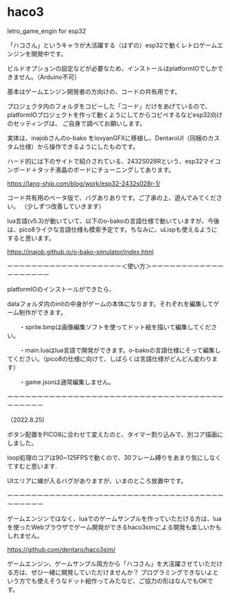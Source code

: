 # haco3
letro_game_engin for esp32 

「ハコさん」というキャラが大活躍する（はずの）esp32で動くレトロゲームエンジンを開発中です。

ビルドオプションの設定などが必要なため、インストールはplatformIOでしかできません。（Arduino不可）

基本はゲームエンジン開発者の方向けの、コードの共有用です。

プロジェクタ内のフォルダをコピーした「コード」だけをあげているので、platformIOプロジェクトを作って動くようにしてからコピペするなどesp32向けのセッティングは、
ご自身で調べてお願いします。

実体は、inajobさんのo-bako をlovyanGFXに移植し、DentaroUI（同梱のカスタム仕様）から操作できるようにしたものです。

ハード的には下のサイトで紹介されている、2432S028Rという、esp32マイコンボード＋タッチ液晶のボードにチューニングしてあります。

https://lang-ship.com/blog/work/esp32-2432s028r-1/

コード共有用のベータ版で、バグありありです。ご了承の上、遊んでみてください。
（少しずつ改善していきます）

lua言語(v5.3)が動いていて、以下のo-bakoの言語仕様で動いていますが、今後は、pico8ライクな言語仕様も模索予定です。ちなみに、uLispも使えるようにすると思います。

https://inajob.github.io/o-bako-simulator/index.html



ーーーーーーーーーーーーーーーーーーー＜使い方＞ーーーーーーーーーーーーーーーーーーー

platformIOのインストールができたら、

dataフォルダ内のinitの中身がゲームの本体になります。それぞれを編集してゲーム制作ができます。

　　・sprite.bmpは画像編集ソフトを使ってドット絵を描いて編集してください。

　　・main.luaはlua言語で開発ができます。o-bakoの言語仕様にそって編集してください。（pico8の仕様に向けて、しばらくは言語仕様がどんどん変わります）

　　・game.jsonは通常編集しません。
  
  ーーーーーーーーーーーーーーーーーーーーーーーーーーーーーーーーーーーーーーーーーー

（2022.8.25)

ボタン配置をPICO8に合わせて変えたのと、タイマー割り込みで、別コア描画にしました。

loop処理のコアは90~125FPSで動くので、30フレーム縛りをあまり気にしなくてすむと思います.

UIエリアに線が入るバグがありますが、いまのところ放置中です。

  ーーーーーーーーーーーーーーーーーーーーーーーーーーーーーーーーーーーーーーーーーー

ゲームエンジンではなく、luaでのゲームサンプルを作っていただける方は、luaを使ったWebブラウザでゲーム開発ができるhaco3simによる開発も楽しいかもしれません。

https://github.com/dentaro/haco3sim/

ゲームエンジン、ゲームサンプル両方から「ハコさん」を大活躍させていただける方は、ぜひ一緒に開発していただけませんか？
プログラミングできないよという方でも使えそうなドット絵作ってみたなど、ご協力の形はなんでもOKです。
